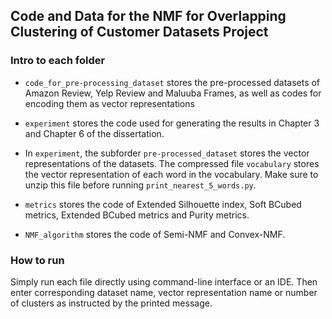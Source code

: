## Code and Data for the NMF for Overlapping Clustering of Customer Datasets Project

### Intro to each folder
- `code_for_pre-processing_dataset` stores the pre-processed datasets of Amazon Review, Yelp Review and Maluuba Frames, as well as codes for encoding them as vector representations

- `experiment` stores the code used for generating the results in Chapter 3 and Chapter 6 of the dissertation. 

- In `experiment`, the subforder `pre-processed_dataset` stores the vector representations of the datasets. The compressed file `vocabulary` stores the vector representation of each word in the vocabulary. Make sure to unzip this file before running `print_nearest_5_words.py`.

- `metrics` stores the code of Extended Silhouette index, Soft BCubed metrics, Extended BCubed metrics and Purity metrics.

- `NMF_algorithm` stores the code of Semi-NMF and Convex-NMF.

### How to run

Simply run each file directly using command-line interface or an IDE. Then enter corresponding dataset name, vector representation name or number of clusters as instructed by the printed message.
